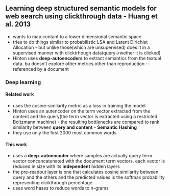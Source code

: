 ## Learning deep structured semantic models for web search using clickthrough data - Huang et al. 2013

* wants to map contant to a lower dimensional semantic space
* tries to do things similar to probabilistic LSA and Latent Dirichlet Allocation - but unlike those(which are unsupervised) does it in a supervised manner with clicktrhough data(query->wether it is clicked)
* Hinton uses **deep-autoencoders** to extract semantics from the textual data. bu doesn't explore other metrics other than reproduction -- referenced by a document


### Deep learning 
#### Related work
* uses the cosine-similarity metric as a loss in training the model
* Hinton uses an autencoder on the term vector extracted from the content and the query(the term vector is extracted using a restricted Boltzmann machine) - the resulting bottlenecks are compared to rank similarity between **query and content** - **Semantic Hashing**
* they use only the first 2000 most common words

#### This work
* uses a **deep-autoencoder** where samples are actually query term vector concancatenated with the document term vectors. each vector is reduced in size with its **independent** hidden layers
* the pre-readout layer is one that calculates cosine similarity between query and the others and the predicted values is the softmax probability representing clcikthrough percentage
* uses word hases to reduce words to n-grams
